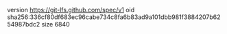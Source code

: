 version https://git-lfs.github.com/spec/v1
oid sha256:336cf80df683ec96cabe734c8fa6b83ad9a101dbb981f3884207b6254987bdc2
size 6840
